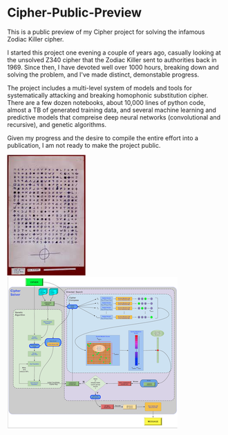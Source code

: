 # Cipher-Public-Preview

This is a public preview of my Cipher project for solving the infamous Zodiac Killer cipher. 

I started this project one evening a couple of years ago, casually looking at the unsolved Z340 cipher that the Zodiac Killer sent to authorities back in 1969. Since then, I have devoted well over 1000 hours, breaking down and solving the problem, and I've made distinct, demonstable progress. 

The project includes a multi-level system of models and tools for systematically attacking and breaking homophonic substitution cipher. There are a few dozen notebooks, about 10,000 lines of python code, almost a TB of generated training data, and several machine learning and predictive models that compreise deep neural networks (convolutional and recursive), and genetic algorithms. 

Given my progress and the desire to compile the entire effort into a publication, I am not ready to make the project public.

![text image](images/Z340_image.jpeg)    ![text image](images/image2.png)
